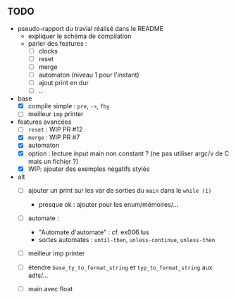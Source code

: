 ## TODO

- pseudo-rapport du travial réalisé dans le README
  + expliquer le schéma de compilation
  + parler des features :
    - [ ] clocks
    - [ ] reset
    - [ ] merge
    - [ ] automaton (niveau 1 pour l'instant)
    - [ ] ajout print en dur
    - [ ] ..

- base
  - [x] compile simple : `pre`, `->`, `fby`
  - [ ] meilleur `imp` printer

- features avancées
  - [ ] `reset` : WIP PR #12
  - [x] `merge` : WIP PR #7
  - [x] automaton
  - [x] option : lecture input main non constant ? (ne pas utiliser argc/v de C mais un fichier ?)
  - [x] WIP: ajouter des exemples négatifs stylés

- alt
  - [ ] ajouter un print sur les var de sorties du `main` dans le `while (1)`
    - presque ok : ajouter pour les enum/mémoires/...

  - [ ] automate :
    - "Automate d'automate" : cf. ex006.lus
    - sortes automates : `until-then`, `unless-continue`, `unless-then`

  - [ ] meilleur imp printer

  - [ ] étendre `base_ty_to_format_string` et `typ_to_format_string` aux adts/...

  - [ ] main avec float
